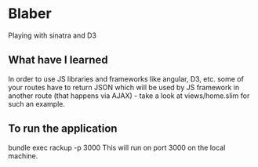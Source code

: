 # Blaber
Playing with sinatra and D3

## What have I learned
In order to use JS libraries and frameworks like angular, D3, etc. some of your routes have to return JSON which will be used by JS framework in another route (that happens via AJAX) - take a look at views/home.slim for such an example.

## To run the application 
bundle exec rackup -p 3000
  This will run on port 3000 on the local machine.
